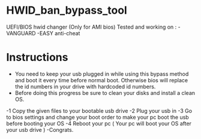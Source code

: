 # HWID_ban_bypass_tool
UEFI/BIOS hwid changer (Only for AMI bios)
Tested and working on : -VANGUARD
-EASY anti-cheat



# Instructions 
 - You need to keep your usb plugged in while using this bypass method and boot it every time before normal boot. Otherwise bios will replace the id numbers in your drive with hardcoded id numbers.
 - Before doing this progress be sure to clean your disks and install a clean OS.

-1 Copy the given files to your bootable usb drive
-2 Plug your usb in
-3 Go to bios settings and change your boot order to make your pc boot the usb before booting your OS
-4 Reboot your pc ( Your pc will boot your OS after your usb drive )
-Congrats.
